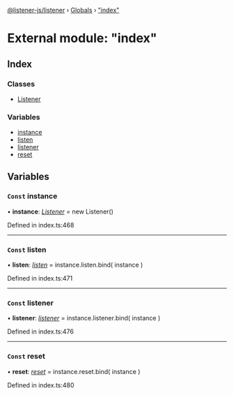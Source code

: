 [@listener-js/listener](../README.md) › [Globals](../globals.md) › ["index"](_index_.md)

# External module: "index"

## Index

### Classes

* [Listener](../classes/_index_.listener.md)

### Variables

* [instance](_index_.md#const-instance)
* [listen](_index_.md#const-listen)
* [listener](_index_.md#const-listener)
* [reset](_index_.md#const-reset)

## Variables

### `Const` instance

• **instance**: *[Listener](../classes/_index_.listener.md)* =  new Listener()

Defined in index.ts:468

___

### `Const` listen

• **listen**: *[listen](../classes/_index_.listener.md#listen)* =  instance.listen.bind(
  instance
)

Defined in index.ts:471

___

### `Const` listener

• **listener**: *[listener](../classes/_index_.listener.md#listener)* =  instance.listener.bind(
  instance
)

Defined in index.ts:476

___

### `Const` reset

• **reset**: *[reset](../classes/_index_.listener.md#reset)* =  instance.reset.bind(
  instance
)

Defined in index.ts:480
